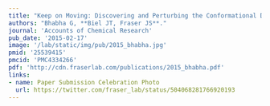 ```yaml
---
title: "Keep on Moving: Discovering and Perturbing the Conformational Dynamics of Enzymes."
authors: "Bhabha G, **Biel JT, Fraser JS**."
journal: 'Accounts of Chemical Research'
pub_date: '2015-02-17'
image: '/lab/static/img/pub/2015_bhabha.jpg'
pmid: '25539415'
pmcid: 'PMC4334266'
pdf: 'http://cdn.fraserlab.com/publications/2015_bhabha.pdf'
links:
- name: Paper Submission Celebration Photo
  url: https://twitter.com/fraser_lab/status/504068281766920193
---
```

